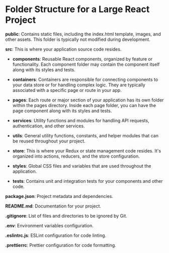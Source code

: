 # Folder Structure for a Large React Project

**public**: Contains static files, including the index.html template, images, and other assets. This folder is typically not modified during development.

**src**: This is where your application source code resides.

- **components**: Reusable React components, organized by feature or functionality. Each component folder may contain the component itself along with its styles and tests.

- **containers**: Containers are responsible for connecting components to your data store or for handling complex logic. They are typically associated with a specific page or route in your app.

- **pages**: Each route or major section of your application has its own folder within the pages directory. Inside each page folder, you can have the page component along with its styles and tests.

- **services**: Utility functions and modules for handling API requests, authentication, and other services.

- **utils**: General utility functions, constants, and helper modules that can be reused throughout your project.

- **store**: This is where your Redux or state management code resides. It's organized into actions, reducers, and the store configuration.

- **styles**: Global CSS files and variables that are used throughout the application.

- **tests**: Contains unit and integration tests for your components and other code.

**package.json**: Project metadata and dependencies.

**README.md**: Documentation for your project.

**.gitignore**: List of files and directories to be ignored by Git.

**.env**: Environment variables configuration.

**.eslintrc.js**: ESLint configuration for code linting.

**.prettierrc**: Prettier configuration for code formatting.
